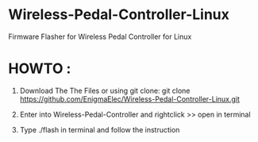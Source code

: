 # Wireless-Pedal-Controller-Linux
Firmware Flasher for Wireless Pedal Controller for Linux

# HOWTO :
1. Download The The Files or using git clone:  git clone https://github.com/EnigmaElec/Wireless-Pedal-Controller-Linux.git
  
2. Enter into Wireless-Pedal-Controller and rightclick >> open in terminal
   
3. Type ./flash in terminal and follow the instruction
